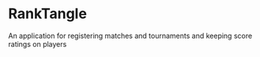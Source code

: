 RankTangle
==========

An application for registering matches and tournaments and keeping score ratings on players